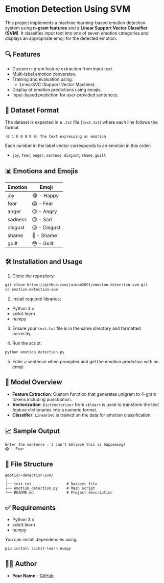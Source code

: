 # Emotion Detection Using SVM

This project implements a machine learning-based emotion detection system using **n-gram features** and a **Linear Support Vector Classifier (SVM)**. It classifies input text into one of seven emotion categories and displays an appropriate emoji for the detected emotion.

## 🔍 Features

- Custom n-gram feature extraction from input text.
- Multi-label emotion conversion.
- Training and evaluation using:
  - LinearSVC (Support Vector Machine).
- Display of emotion predictions using emojis.
- Input-based prediction for user-provided sentences.

## 📁 Dataset Format

The dataset is expected in a `.txt` file (`text.txt`) where each line follows the format:

```
[0 1 0 0 0 0 0] The text expressing an emotion
```

Each number in the label vector corresponds to an emotion in this order:
- `joy`, `fear`, `anger`, `sadness`, `disgust`, `shame`, `guilt`

## 📊 Emotions and Emojis

| Emotion  | Emoji |
|----------|--------|
| joy      | 😂 - Happy |
| fear     | 😱 - Fear |
| anger    | 😠 - Angry |
| sadness  | 😢 - Sad |
| disgust  | 😒 - Disgust |
| shame    | 🤭 - Shame |
| guilt    | 😳 - Guilt |

## 🛠️ Installation and Usage

1. Clone the repository:
```bash
git clone https://github.com/jainam2001/emotion-detection-svm.git
cd emotion-detection-svm
```

2. Install required libraries:
- Python 3.x
- scikit-learn
- numpy

3. Ensure your `text.txt` file is in the same directory and formatted correctly.

4. Run the script:
```bash
python emotion_detection.py
```

5. Enter a sentence when prompted and get the emotion prediction with an emoji.

## 🧠 Model Overview

- **Feature Extraction**: Custom function that generates unigram to 4-gram tokens including punctuation.
- **Vectorization**: `DictVectorizer` from `sklearn` is used to transform the text feature dictionaries into a numeric format.
- **Classifier**: `LinearSVC` is trained on the data for emotion classification.

## 📈 Sample Output

```
Enter the sentence : I can't believe this is happening!
😱 - Fear
```

## 📂 File Structure

```
emotion-detection-svm/
│
├── text.txt                # Dataset file
├── emotion_detection.py    # Main script
└── README.md               # Project description
```

## ✅ Requirements

- Python 3.x
- scikit-learn
- numpy

You can install dependencies using:
```bash
pip install scikit-learn numpy
```

## 👨‍💻 Author

- **Your Name** - [GitHub](https://github.com/your-username)
